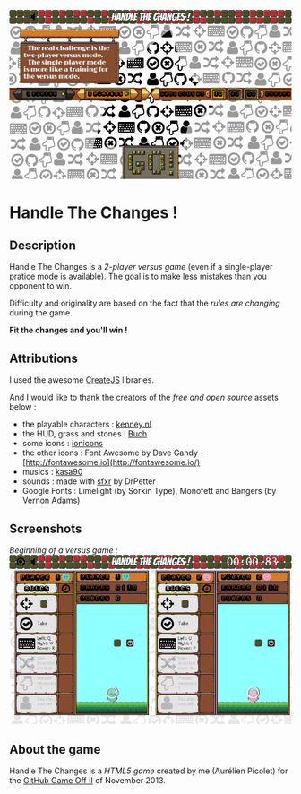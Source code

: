 ![Handle The Changes Screenshot Menu](HandleTheChanges_menu.png)

# Handle The Changes !

## Description

Handle The Changes is a *2-player versus game* (even if a single-player pratice mode is available). The goal is to make less mistakes than you opponent to win.

Difficulty and originality are based on the fact that the *rules are changing* during the game.

**Fit the changes and you'll win !**

## Attributions

I used the awesome [CreateJS](http://www.createjs.com/#!/CreateJS) libraries.

And I would like to thank the creators of the *free and open source* assets below :
- the playable characters : [kenney.nl](http://kenney.nl/)
- the HUD, grass and stones : [Buch](http://opengameart.org/users/buch)
- some icons : [ionicons](http://ionicons.com/)
- the other icons : Font Awesome by Dave Gandy - [http://fontawesome.io](http://fontawesome.io/)
- musics : [kasa90](http://www.freesound.org/people/kasa90/)
- sounds : made with [sfxr](http://www.drpetter.se/project_sfxr.html) by DrPetter
- Google Fonts : Limelight (by Sorkin Type), Monofett and Bangers (by Vernon Adams)

## Screenshots

*Beginning of a versus game :*
![Handle The Changes Screenshot](HandleTheChanges_inGame.png)

## About the game

Handle The Changes is a *HTML5 game* created by me (Aurélien Picolet) for the [GitHub Game Off II](https://github.com/blog/1674-github-game-off-ii) of November 2013.
